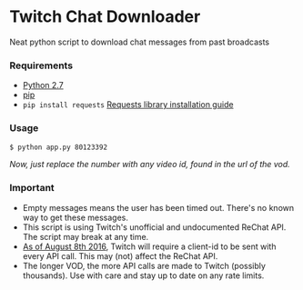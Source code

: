 # Twitch Chat Downloader

Neat python script to download chat messages from past broadcasts

### Requirements
- [Python 2.7](https://www.python.org/downloads/)
- [pip](https://pip.pypa.io/en/stable/installing/)
- ```pip install requests``` [Requests library installation guide](http://docs.python-requests.org/en/master/user/install/)

### Usage
```bash
$ python app.py 80123392
```
*Now, just replace the number with any video id, found in the url of the vod.*

### Important
- Empty messages means the user has been timed out. There's no known way to get these messages.
- This script is using Twitch's unofficial and undocumented ReChat API. The script may break at any time.
- [As of August 8th 2016](https://discuss.dev.twitch.tv/t/client-id-requirement-faqs/6108), Twitch will require a client-id to be sent with every API call. This may (not) affect the ReChat API.
- The longer VOD, the more API calls are made to Twitch (possibly thousands). Use with care and stay up to date on any rate limits.